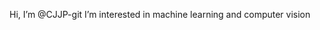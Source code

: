  Hi, I’m @CJJP-git
 I’m interested in machine learning and computer vision


<!---
CJJP-git/CJJP-git is a ✨ special ✨ repository because its `README.md` (this file) appears on your GitHub profile.
You can click the Preview link to take a look at your changes.
--->
